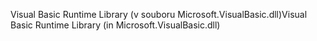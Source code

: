 <span data-ttu-id="c754d-101">Visual Basic Runtime Library (v souboru Microsoft.VisualBasic.dll)</span><span class="sxs-lookup"><span data-stu-id="c754d-101">Visual Basic Runtime Library (in Microsoft.VisualBasic.dll)</span></span>